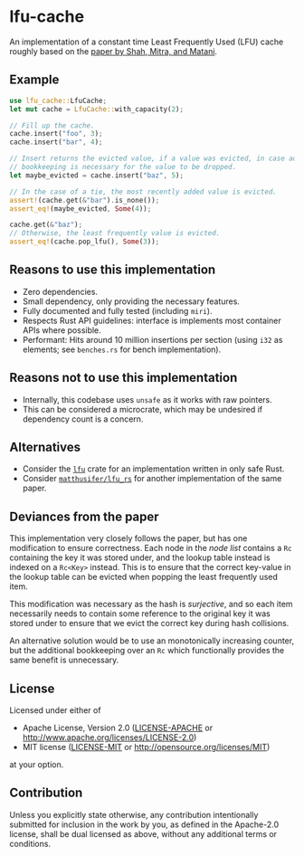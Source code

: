 # lfu-cache

An implementation of a constant time Least Frequently Used (LFU) cache roughly
based on the [paper by Shah, Mitra, and Matani][paper].

## Example

```rust
use lfu_cache::LfuCache;
let mut cache = LfuCache::with_capacity(2);

// Fill up the cache.
cache.insert("foo", 3);
cache.insert("bar", 4);

// Insert returns the evicted value, if a value was evicted, in case additional
// bookkeeping is necessary for the value to be dropped.
let maybe_evicted = cache.insert("baz", 5);

// In the case of a tie, the most recently added value is evicted.
assert!(cache.get(&"bar").is_none());
assert_eq!(maybe_evicted, Some(4));

cache.get(&"baz");
// Otherwise, the least frequently value is evicted.
assert_eq!(cache.pop_lfu(), Some(3));
  ```

## Reasons to use this implementation

- Zero dependencies.
- Small dependency, only providing the necessary features.
- Fully documented and fully tested (including `miri`).
- Respects Rust API guidelines: interface is implements most container APIs
  where possible.
- Performant: Hits around 10 million insertions per section (using `i32` as
  elements; see `benches.rs` for bench implementation).

## Reasons not to use this implementation

- Internally, this codebase uses `unsafe` as it works with raw pointers.
- This can be considered a microcrate, which may be undesired if dependency
  count is a concern.

## Alternatives

- Consider the [`lfu`] crate for an implementation written in only safe Rust.
- Consider [`matthusifer/lfu_rs`][matt_lfu] for another implementation of the
  same paper.

## Deviances from the paper

This implementation very closely follows the paper, but has one modification to
ensure correctness. Each node in the _node list_ contains a `Rc` containing the
key it was stored under, and the lookup table instead is indexed on a `Rc<Key>`
instead. This is to ensure that the correct key-value in the lookup table can
be evicted when popping the least frequently used item.

This modification was necessary as the hash is _surjective_, and so each item
necessarily needs to contain some reference to the original key it was stored
under to ensure that we evict the correct key during hash collisions.

An alternative solution would be to use an monotonically increasing counter, but
the additional bookkeeping over an `Rc` which functionally provides the same
benefit is unnecessary.

## License

Licensed under either of

 * Apache License, Version 2.0
   ([LICENSE-APACHE](LICENSE-APACHE) or http://www.apache.org/licenses/LICENSE-2.0)
 * MIT license
   ([LICENSE-MIT](LICENSE-MIT) or http://opensource.org/licenses/MIT)

at your option.

## Contribution

Unless you explicitly state otherwise, any contribution intentionally submitted
for inclusion in the work by you, as defined in the Apache-2.0 license, shall be
dual licensed as above, without any additional terms or conditions.

[paper]: http://dhruvbird.com/lfu.pdf
[`lfu`]: https://crates.io/crates/lfu
[matt_lfu]: https://github.com/mattusifer/lfu_rs
